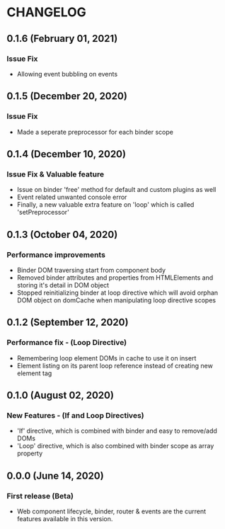 # CHANGELOG

## 0.1.6 (February 01, 2021)

### Issue Fix

* Allowing event bubbling on events

## 0.1.5 (December 20, 2020)

### Issue Fix

* Made a seperate preprocessor for each binder scope

## 0.1.4 (December 10, 2020)

### Issue Fix & Valuable feature

* Issue on binder 'free' method for default and custom plugins as well
* Event related unwanted console error
* Finally, a new valuable extra feature on 'loop' which is called 'setPreprocessor'

## 0.1.3 (October 04, 2020)

### Performance improvements

* Binder DOM traversing start from component body
* Removed binder attributes and properties from HTMLElements and storing it's detail in DOM object
* Stopped reinitializing binder at loop directive which will avoid orphan DOM object on domCache when manipulating loop directive scopes 

## 0.1.2 (September 12, 2020)

### Performance fix - (Loop Directive)

* Remembering loop element DOMs in cache to use it on insert
* Element listing on its parent loop reference instead of creating new element tag
  
## 0.1.0 (August 02, 2020)

### New Features - (If and Loop Directives)

* 'If' directive, which is combined with binder and easy to remove/add DOMs
* 'Loop' directive, which is also combined with binder scope as array property

## 0.0.0 (June 14, 2020)

### First release (Beta)

* Web component lifecycle, binder, router & events are the current features available in this version.
